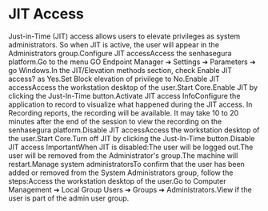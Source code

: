 # JIT Access 

Just-in-Time (JIT) access allows users to elevate privileges as system administrators. So when JIT is active, the user will appear in the Administrators group.Configure JIT accessAccess the senhasegura platform.Go to the menu GO Endpoint Manager ➔ Settings ➔ Parameters ➔ go Windows.In the JIT/Elevation methods section, check Enable JIT access? as Yes.Set Block elevation of privilege to No.Enable JIT accessAccess the workstation desktop of the user.Start Core.Enable JIT by clicking the Just-In-Time button.Activate JIT access InfoConfigure the application to record to visualize what happened during the JIT access. In Recording reports, the recording will be available. It may take 10 to 20 minutes after the end of the session to view the recording on the senhasegura platform.Disable JIT accessAccess the workstation desktop of the user.Start Core.Turn off JIT by clicking the Just-In-Time button.Disable JIT access ImportantWhen JIT is disabled:The user will be logged out.The user will be removed from the Administrator's group.The machine will restart.Manage system administratorsTo confirm that the user has been added or removed from the System Administrators group, follow the steps:Access the workstation desktop of the user.Go to Computer Management ➔ Local Group Users ➔ Groups ➔ Administrators.View if the user is part of the admin user group.